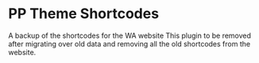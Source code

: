 # PP Theme Shortcodes

A backup of the shortcodes for the WA website
This plugin to be removed after migrating over old data and removing all the old shortcodes from the website.
